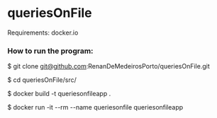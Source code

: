 # queriesOnFile

Requirements: docker.io

### How to run the program:

$ git clone git@github.com:RenanDeMedeirosPorto/queriesOnFile.git

$ cd queriesOnFile/src/

$ docker build -t queriesonfileapp .

$ docker run -it --rm --name queriesonfile queriesonfileapp
